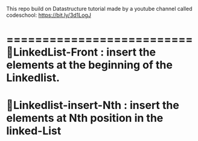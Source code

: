 This repo build on Datastructure tutorial made by a youtube channel called
codeschool: https://bit.ly/3d1LogJ

==========================
📕LinkedList-Front : insert the  elements at the beginning of the Linkedlist.
==========================
📗Linkedlist-insert-Nth : insert the elements at Nth position in the linked-List
==========================

